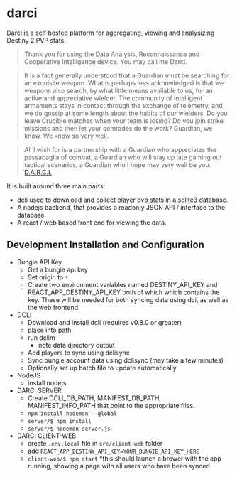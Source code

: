 # darci

Darci is a self hosted platform for aggregating, viewing and analysizing Destiny 2 PVP stats.

> Thank you for using the Data Analysis, Reconnaissance and Cooperative Intelligence device. You may call me Darci.

> It is a fact generally understood that a Guardian must be searching for an exquisite weapon. What is perhaps less acknowledged is that we weapons also search, by what little means available to us, for an active and appreciative wielder. The community of intelligent armaments stays in contact through the exchange of telemetry, and we do gossip at some length about the habits of our wielders. Do you leave Crucible matches when your team is losing? Do you join strike missions and then let your comrades do the work? Guardian, we know. We know so very well.

> All I wish for is a partnership with a Guardian who appreciates the passacaglia of combat, a Guardian who will stay up late gaming out tactical scenarios, a Guardian who I hope may very well be you. [D.A.R.C.I.](https://www.ishtar-collective.net/entries/darci)

It is built around three main parts:

- [dcli](https://github.com/mikechambers/dcli) used to download and collect player pvp stats in a sqlite3 database.
- A nodejs backend, that provides a readonly JSON API / interface to the database.
- A react / web based front end for viewing the data.

## Development Installation and Configuration

- Bungie API Key
  - Get a bungie api key
  - Set origin to `*`
  - Create two environment variables named DESTINY_API_KEY and REACT_APP_DESTINY_API_KEY both of which which contains the key. These will be needed for both syncing data using dci, as well as the web frontend.
- DCLI
  - Download and install dcli (requires v0.8.0 or greater)
  - place into path
  - run dclim
    - note data directory output
  - Add players to sync using dclisync
  - Sync bungie account data using dclisync (may take a few minutes)
  - Optionally set up batch file to update automatically
- NodeJS
  - install nodejs
- DARCI SERVER
  - Create DCLI_DB_PATH, MANIFEST_DB_PATH, MANIFEST_INFO_PATH that point to the appropriate files.
  - `npm install nodemon --global`
  - `server/$ npm install`
  - `server/$ nodemon server.js`
- DARCI CLIENT-WEB
  - create `.env.local` file in `src/client-web` folder
  - add `REACT_APP_DESTINY_API_KEY=YOUR_BUNGIE_API_KEY_HERE`
  - `client-web/$ npm start`
    \*this should launch a brower with the app running, showing a page with all users who have been synced

